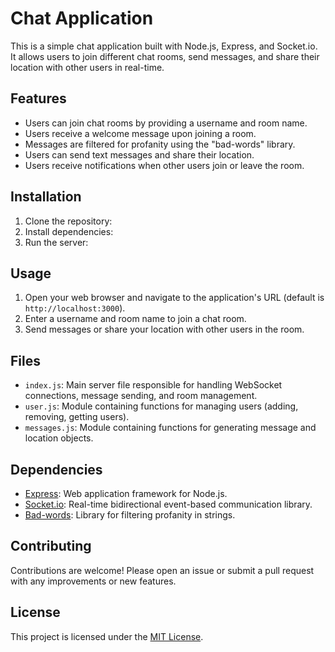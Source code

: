 # Chat Application

This is a simple chat application built with Node.js, Express, and Socket.io. It allows users to join different chat rooms, send messages, and share their location with other users in real-time.

## Features

- Users can join chat rooms by providing a username and room name.
- Users receive a welcome message upon joining a room.
- Messages are filtered for profanity using the "bad-words" library.
- Users can send text messages and share their location.
- Users receive notifications when other users join or leave the room.

## Installation

1. Clone the repository:
2. Install dependencies:
3. Run the server:

## Usage

1. Open your web browser and navigate to the application's URL (default is `http://localhost:3000`).
2. Enter a username and room name to join a chat room.
3. Send messages or share your location with other users in the room.

## Files

- `index.js`: Main server file responsible for handling WebSocket connections, message sending, and room management.
- `user.js`: Module containing functions for managing users (adding, removing, getting users).
- `messages.js`: Module containing functions for generating message and location objects.

## Dependencies

- [Express](https://www.npmjs.com/package/express): Web application framework for Node.js.
- [Socket.io](https://socket.io/): Real-time bidirectional event-based communication library.
- [Bad-words](https://www.npmjs.com/package/bad-words): Library for filtering profanity in strings.

## Contributing

Contributions are welcome! Please open an issue or submit a pull request with any improvements or new features.

## License

This project is licensed under the [MIT License](LICENSE).
